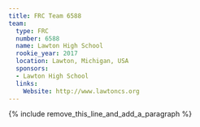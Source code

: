 ```yaml
---
title: FRC Team 6588
team:
  type: FRC
  number: 6588
  name: Lawton High School
  rookie_year: 2017
  location: Lawton, Michigan, USA
  sponsors:
  - Lawton High School
  links:
    Website: http://www.lawtoncs.org
---
```


{% include remove_this_line_and_add_a_paragraph %}